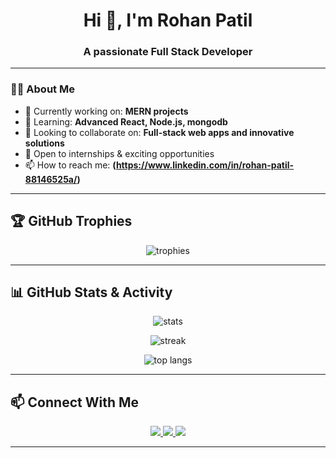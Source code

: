 <h1 align="center">Hi 👋, I'm Rohan Patil</h1>
<h3 align="center">A passionate Full Stack Developer </h3>

---

### 👨‍💻 About Me  
- 🔭 Currently working on: **MERN projects**  
- 🌱 Learning: **Advanced React, Node.js, mongodb**  
- 👯 Looking to collaborate on: **Full-stack web apps and innovative solutions**  
- 💼 Open to internships & exciting opportunities  
- 📫 How to reach me: **(https://www.linkedin.com/in/rohan-patil-88146525a/)** 

---

## 🏆 GitHub Trophies  
<p align="center">
  <img src="https://github-profile-trophy.vercel.app/?username=rohan7003&theme=radical&row=2&column=4" alt="trophies" />
</p>

---

## 📊 GitHub Stats & Activity  
<p align="center">
  <img src="https://github-readme-stats-sigma-five.vercel.app/api?username=rohan7003&show_icons=true&theme=radical" alt="stats" />
</p>

<p align="center">
  <img src="https://github-readme-streak-stats.herokuapp.com/?user=rohan7003&theme=radical" alt="streak" />
</p>

<p align="center">
  <img src="https://github-readme-stats-sigma-five.vercel.app/api/top-langs/?username=rohan7003&layout=compact&theme=radical" alt="top langs" />
</p>

---

## 📫 Connect With Me  
<p align="center">
  <a href="https://www.linkedin.com/in/rohan-patil-88146525a/" target="_blank">
    <img src="https://img.shields.io/badge/LinkedIn-0077B5?style=for-the-badge&logo=linkedin&logoColor=white" />
  </a>
  <a href="mailto:rohanrpatil7003@gmail.com">
  <img src="https://img.shields.io/badge/Gmail-D14836?style=for-the-badge&logo=gmail&logoColor=white" />
</a>
  <a href="(https://x.com/RohanPatil30831)" target="_blank">
  <img src="https://img.shields.io/badge/X-000000?style=for-the-badge&logo=x&logoColor=white" />
</a>
</p>

---


